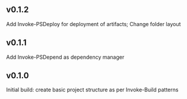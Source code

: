 
## v0.1.2

Add Invoke-PSDeploy for deployment of artifacts; Change folder layout

## v0.1.1

Add Invoke-PSDepend as dependency manager

## v0.1.0

Initial build: create basic project structure as per Invoke-Build patterns
